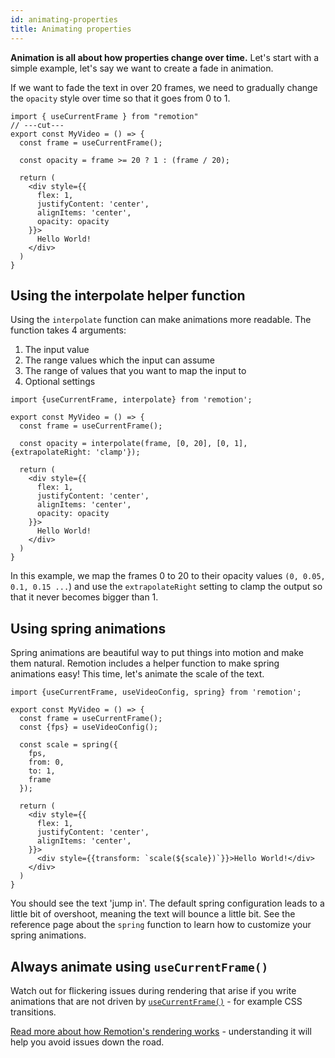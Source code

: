 ```yaml
---
id: animating-properties
title: Animating properties
---
```


**Animation is all about how properties change over time.**
Let's start with a simple example, let's say we want to create a fade in animation.

If we want to fade the text in over 20 frames, we need to gradually change the `opacity` style over time so that it goes from 0 to 1.

```tsx twoslash {3, 10}
import { useCurrentFrame } from "remotion"
// ---cut---
export const MyVideo = () => {
  const frame = useCurrentFrame();

  const opacity = frame >= 20 ? 1 : (frame / 20);

  return (
    <div style={{
      flex: 1,
      justifyContent: 'center',
      alignItems: 'center',
      opacity: opacity
    }}>
      Hello World!
    </div>
  )
}
```

## Using the interpolate helper function

Using the `interpolate` function can make animations more readable.
The function takes 4 arguments:

1. The input value
2. The range values which the input can assume
3. The range of values that you want to map the input to
4. Optional settings

```tsx twoslash {5, 12}
import {useCurrentFrame, interpolate} from 'remotion';

export const MyVideo = () => {
  const frame = useCurrentFrame();

  const opacity = interpolate(frame, [0, 20], [0, 1], {extrapolateRight: 'clamp'});

  return (
    <div style={{
      flex: 1,
      justifyContent: 'center',
      alignItems: 'center',
      opacity: opacity
    }}>
      Hello World!
    </div>
  )
}
```

In this example, we map the frames 0 to 20 to their opacity values `(0, 0.05, 0.1, 0.15 ...`) and use the `extrapolateRight` setting to clamp the output so that it never becomes bigger than 1.

## Using spring animations

Spring animations are beautiful way to put things into motion and make them natural. Remotion includes a helper function to make spring animations easy! This time, let's animate the scale of the text.

```tsx twoslash {6-11, 19}
import {useCurrentFrame, useVideoConfig, spring} from 'remotion';

export const MyVideo = () => {
  const frame = useCurrentFrame();
  const {fps} = useVideoConfig();

  const scale = spring({
    fps,
    from: 0,
    to: 1,
    frame
  });

  return (
    <div style={{
      flex: 1,
      justifyContent: 'center',
      alignItems: 'center',
    }}>
      <div style={{transform: `scale(${scale})`}}>Hello World!</div>
    </div>
  )
}
```

You should see the text 'jump in'. The default spring configuration leads to a little bit of overshoot, meaning the text will bounce a little bit. See the reference page about the `spring` function to learn how to customize your spring animations.

## Always animate using `useCurrentFrame()`

Watch out for flickering issues during rendering that arise if you write animations that are not driven by [`useCurrentFrame()`](/docs/use-current-frame) - for example CSS transitions.

[Read more about how Remotion's rendering works](/docs/flickering) - understanding it will help you avoid issues down the road.
